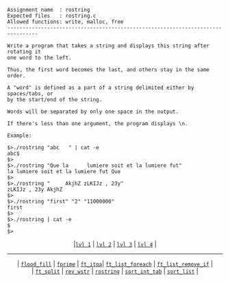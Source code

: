 ```
Assignment name  : rostring
Expected files   : rostring.c
Allowed functions: write, malloc, free
--------------------------------------------------------------------------------

Write a program that takes a string and displays this string after rotating it
one word to the left.

Thus, the first word becomes the last, and others stay in the same order.

A "word" is defined as a part of a string delimited either by spaces/tabs, or
by the start/end of the string.

Words will be separated by only one space in the output.

If there's less than one argument, the program displays \n.

Example:

$>./rostring "abc   " | cat -e
abc$
$>
$>./rostring "Que la      lumiere soit et la lumiere fut"
la lumiere soit et la lumiere fut Que
$>
$>./rostring "     AkjhZ zLKIJz , 23y"
zLKIJz , 23y AkjhZ
$>
$>./rostring "first" "2" "11000000"
first
$>
$>./rostring | cat -e
$
$>
```

<div align="center">
  
|[`lvl 1`](https://github.com/LLuisPP/42-Exams/tree/main/rank02/n1-12/) | [`lvl 2`](https://github.com/LLuisPP/42-Exams/tree/main/rank02/n2-20/) | [`lvl 3`](https://github.com/LLuisPP/42-Exams/tree/main/rank02/n3-15/) | [`lvl 4`](https://github.com/LLuisPP/42-Exams/tree/main/rank02/n4-10/) |

</div>

***

<div align="center">

| [`flood_fill`](https://github.com/LLuisPP/42-Exams/tree/main/rank02/n4-10/flood_fill) | [`fprime`](https://github.com/LLuisPP/42-Exams/tree/main/rank02/n4-10/fprime) | [`ft_itoa`](https://github.com/LLuisPP/42-Exams/tree/main/rank02/n4-10/ft_itoa)| [`ft_list_foreach`](https://github.com/LLuisPP/42-Exams/tree/main/rank02/n4-10/ft_list_foreach) | [`ft_list_remove_if`](https://github.com/LLuisPP/42-Exams/tree/main/rank02/n4-10/ft_list_remove_if) | <br>
| [`ft_split`](https://github.com/LLuisPP/42-Exams/tree/main/rank02/n4-10/ft_split) | [`rev_wstr`](https://github.com/LLuisPP/42-Exams/tree/main/rank02/n4-10/rev_wstr) | [`rostring`](https://github.com/LLuisPP/42-Exams/tree/main/rank02/n4-10/rostring) | [`sort_int_tab`](https://github.com/LLuisPP/42-Exams/tree/main/rank02/n4-10/sort_int_tab) | [`sort_list`](https://github.com/LLuisPP/42-Exams/tree/main/rank02/n4-10/sort_list) |

</div>